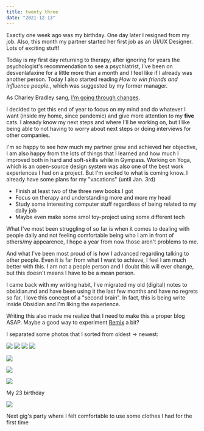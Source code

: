 ```yaml
---
title: twenty three
date: "2021-12-13"
---
```


Exactly one week ago was my birthday. One day later I resigned from my job. Also, this month my partner started her first job as an UI/UX Designer. Lots of exciting stuff!

Today is my first day returning to therapy, after ignoring for years the psychologist's recommendation to see a psychiatrist, I've been on desvenlafaxine for a little more than a month and I feel like if I already was another person. Today I also started reading *How to win friends and influence people.*, which was suggested by my former manager.

As Charley Bradley sang, [I'm going through changes](https://open.spotify.com/track/1fOc4Kf82a6J1C9gS5sE0d?si=35900ea08b444b2f).

I decided to get this end of year to focus on my mind and do whatever I want (inside my home, since pandemic) and give more attention to my **five** cats. I already know my next steps and where I'll be working on, but I like being able to not having to worry about next steps or doing interviews for other companies.

I'm so happy to see how much my partner grew and achieved her objective, I am also happy from the lots of things that I learned and how much I improved both in hard and soft-skills while in Gympass. Working on Yoga, which is an open-source design system was also one of the best work experiences I had on a project. But I'm excited to what is coming know. I already have some plans for my  "vacations" (until Jan. 3rd)

- Finish at least two of the three new books I got
- Focus on therapy and understanding more and more my head
- Study some interesting computer stuff regardless of being related to my daily job
- Maybe even make some smol toy-project using some different tech

What I've most been struggling of so far is when it comes to dealing with people daily and not feeling comfortable being who I am in front of others/my appearence, I hope a year from now those aren't problems to me.

And what I've been most proud of is how I advanced regarding talking to other people. Even it is far from what I want to achieve, I feel I am much better with this. I am not a people person and I doubt this will ever change, but this doesn't means I have to be a mean person.

I came back with my writing habit, I've migrated my old (digital) notes to obsidian.md and have been using it the last few months and have no regrets so far, I love this concept of a "second brain". In fact, this is being write inside Obsidian and I'm liking the experience.

Writing this also made me realize that I need to make this a proper blog ASAP. Maybe a good way to experiment [Remix](https://remix.run/) a bit?

I separated some photos that I sorted from oldest -> newest:

![](https://user-images.githubusercontent.com/28108272/145899013-70e2933c-8cf1-4e10-aab8-1e35258c9333.png) ![](https://user-images.githubusercontent.com/28108272/145899081-2578ceef-cc7c-41dc-97bf-b41c4654661d.png) ![](https://user-images.githubusercontent.com/28108272/145899106-caca3d91-af20-4c42-be55-35e99e7f3d21.png)
![](https://user-images.githubusercontent.com/28108272/145899119-7acb71a1-288e-45c6-9a1d-956afb76b248.png)

![](https://user-images.githubusercontent.com/28108272/145899145-c351e3ce-f2f3-4ece-9076-77d13bb5376e.png)

![](https://user-images.githubusercontent.com/28108272/145899171-2b6d2d59-2ca7-432e-8a29-02338b0b7bce.png)

![](https://user-images.githubusercontent.com/28108272/145899182-42d9dd6b-a367-474b-aef9-bb7f4c04aa2b.png)

My 23 birthday

![](https://user-images.githubusercontent.com/28108272/145899197-cd04c047-1402-4643-81e5-d31212228c75.png)

Next gig's party where I felt comfortable to use some clothes I had for the first time
